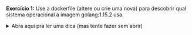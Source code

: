 **Exercício 1:** Use a dockerfile (altere ou crie uma nova) para descobrir qual sistema operacional a imagem golang:1.15.2 usa.

<details>
<summary>Abra aqui pra ler uma dica (mas tente fazer sem abrir)</summary>
Para ver infos de um linux, você pode usar o comando
```
cat /etc/*-release
```
</details>